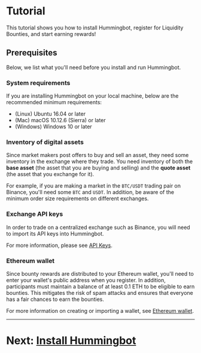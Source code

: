 # Tutorial

This tutorial shows you how to install Hummingbot, register for Liquidity Bounties, and start earning rewards!

## Prerequisites
Below, we list what you'll need before you install and run Hummingbot. 

### System requirements

If you are installing Hummingbot on your local machine, below are the recommended minimum requirements:

- (Linux) Ubuntu 16.04 or later
- (Mac) macOS 10.12.6 (Sierra) or later
- (Windows) Windows 10 or later

### Inventory of digital assets

Since market makers post offers to buy and sell an asset, they need some inventory in the exchange where they trade. You need inventory of both the **base asset** (the asset that you are buying and selling) and the **quote asset** (the asset that you exchange for it). 

For example, if you are making a market in the `BTC/USDT` trading pair on Binance, you'll need some `BTC` and `USDT`. In addition, be aware of the minimum order size requirements on different exchanges.

### Exchange API keys
In order to trade on a centralized exchange such as Binance, you will need to import its API keys into Hummingbot. 

For more information, please see [API Keys](/installation/api-keys).

### Ethereum wallet

Since bounty rewards are distributed to your Ethereum wallet, you'll need to enter your wallet's public address when you register. In addition, participants must maintain a balance of at least 0.1 ETH to be eligible to earn bounties. This mitigates the risk of spam attacks and ensures that everyone has a fair chances to earn the bounties.

For more information on creating or importing a wallet, see [Ethereum wallet](/installation/wallet).

---
# Next: [Install Hummingbot](/bounties/tutorial/install)
